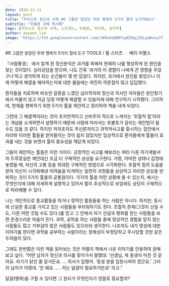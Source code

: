 ```yaml
---
date: 2019-12-11
layout: post
title: "카이스트 정신과 서재_#6 그들만 알았던 부와 행복의 5가지 절대 도구TOOLS"
subtitle: "우울증 극복 독서록"
tags: [카이스트 정신과 서재, 스트레스, 우울증, 북리뷰, 심리학]
author: doyeon_lim
image: "https://lh3.googleusercontent.com/t89vXxQ9DfxpEE6qjZdLyaNvxyJf1GYXeQt3ONGpvayFoyis3z0EwUGws3DzttTWujxCTJTyXRenhWFrQbBfZrNM7zhxN4pu10jnffFl6E5BL4fi2Zp0Df02-EGOTHCTWZ-7VZa31JnqOEYpcsODReD0QPD9gIISYCjanoJcz6xN5N32mXeF2VKlBhiza6F5S0hoNRpsMA-SOjf_eTyPRvTlUdy-iixXkZvChKYNfZkxhoMEF9kFbOQ-R_yO4rRJaKVNL9HjaIbuCcL6-9AyHy9f0U9vHhsOrH33wqd469KSofJOOv3E5-7qCE3EmQYmhR6fDpJdMo_ptyjKNdNQCbwCjgHwJ3X2CaM9VaAtzZb0Pw8Q20VdGn0Uiay5KRn_AmmbBflfkx4w-GUxkQCrZVHQqHfqwSCG60eWxpadtpSoff-8soijdqW99YktLFwsKXRcWFlYU1rdf8HEvjMOMIWQM_po_hJOrT5U0Ju7PBcDzXD_e7ozeEhK-8evLAxOzXalv1GAkZw-FuB2MP4RsynuzXVmxX2dQfXq280HyEVRjdDoZ_ZFzd9dAoRByrvl1eUr21wNkAc7_9pih5HXtZubX6mJtnwEM9q9WE-0x_dUxT-9AzFpUrXTypHLOcwJQKs8us_AgtpLj8qM-oGz6Rcq0CP9QzFLElrQQKWeKwUDbcMnCamevWzh=w480-h694-no"
---
```


#6 <font size="-1">그들만 알았던 부와 행복의 5가지 절대 도구</font> TOOLS / 필 스터츠 ㆍ 배리 미첼스


  『사람풍경』 에서 알게 된 정신분석은 과거를 파헤쳐 현재의 나를 형성하게 된 원인을 찾는 것이었다. 심리상담을 받으며, 나도 간혹 ‘과거의 이 경험이 나에게 큰 영향을 주었구나’하고 생각하게 되는 순간들이 몇 번 있었다. 하지만, 과거에서 원인을 찾았으니 이제 어떻게 해결을 해야하는지에 대한 물음에는 여전히 의문점이 많고 답답했다.


 환자들을 치료하며 비슷한 갈증을 느꼈던 심리학자와 정신과 의사인 저자들은 원인찾기에서 머물지 않고 지금 당장 어떻게 해결할 수 있을지에 대해 연구하기 시작했다. 그리하여, 현재를 행복하기 위한 5가지 툴을 제안하고 정리하여 책을 내게 되었다.


 그런데 그 해결책이라는 것이 초자연적이고 신비주의 적으로 느껴지는 ‘초월적 힘’이라는 개념을 소개하면서 설명하기 때문에 사람에 따라서는 호불호가 갈리는 제안법이 될 수도 있을 것 같다. 하지만 저자조차도 무신론자이고 과학적사고를 중시하는 집안에서 자라와 이러한 툴들을 받아들이는 것이 쉽지 않았지만 임상적으로  환자들에게 툴들이 효과를 내는 것을 보면서 툴의 중요성을 깨닫게 되었다.


 그들이 제안하는 툴들은 이런 식이다. 긍정적인 사고를 해보라는 여타 다른 자기계발서의 두루뭉실한 제안대신 조금 더 구체적인 상상을 요구한다. 가령, 어떠한 상태나 감정에 놓였을 때, 자신의 고통 등을 최대한 구체적인 방법으로 시각화한다. 초월적 힘의 도움을 받아 자신이 시각화해낸 어려움을 타개하는 일련의 과정들을 상상하고 이러한 상상을 반복하는 것이 5가지 툴들의 공통점이다. 각각의 툴을 어떤 상황에 쓸 수 있는지, 예시는 무엇인지에 대해 자세하게 설명하고 있어서 툴이 추상적으로 보임에도 상당히 구체적으로 따라해볼 수 있다.


 나는 개인적으로 종교활동을 하거나 영적인 활동들을 하는 사람은 아니다. 하지만, 동시에 신실한 종교를 가지고 있는 사람들을 부러워하기도 한다. 초월적 존재(그것이 신일 수도, 다른 어떤 것일 수도 있다.)를 믿고 그 안에서 자기 신념과 평화를 얻는 사람들을 보면 존경스러운 마음이 든다. 과학, 공학을 하는 사람들 중에 영성적인 경험을 믿지 않는 사람들도 많고 거부감이 많은 사람들도 있으리라 생각한다. 나조차도 내가 영성에 대한 이야기를 한다면 과학을 공부하는 사람이라는 정체성이 부정당하고 무시당할 것만 같은 두려움이 있다.


 그래도 한번쯤은 이런 책을 읽어보는 것은 어떨지 책에서 나온 이야기를 인용하여 권해보고 싶다.  “어떤 남자가 정신과 의사를 찾아가서 말했대. ‘선생님, 제 동생이 미친 것 같아요. 자기가 닭인 줄 알거든요. … 의사가 답했어. ‘동생 분을 입원시켜야 겠군요.’ 그러자 남자가 이랬대. ‘안 돼요. …. 저는 달걀이 필요하거든요’ 라고.”


 달걀(행복)을 구할 수 있다면 그 원리가 무엇인지가 정말로 중요할까?
